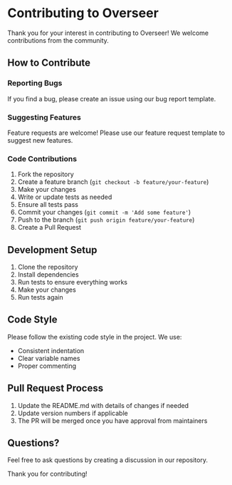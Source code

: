 # Contributing to Overseer

Thank you for your interest in contributing to Overseer! We welcome contributions from the community.

## How to Contribute

### Reporting Bugs

If you find a bug, please create an issue using our bug report template.

### Suggesting Features

Feature requests are welcome! Please use our feature request template to suggest new features.

### Code Contributions

1. Fork the repository
2. Create a feature branch (`git checkout -b feature/your-feature`)
3. Make your changes
4. Write or update tests as needed
5. Ensure all tests pass
6. Commit your changes (`git commit -m 'Add some feature'`)
7. Push to the branch (`git push origin feature/your-feature`)
8. Create a Pull Request

## Development Setup

1. Clone the repository
2. Install dependencies
3. Run tests to ensure everything works
4. Make your changes
5. Run tests again

## Code Style

Please follow the existing code style in the project. We use:
- Consistent indentation
- Clear variable names
- Proper commenting

## Pull Request Process

1. Update the README.md with details of changes if needed
2. Update version numbers if applicable
3. The PR will be merged once you have approval from maintainers

## Questions?

Feel free to ask questions by creating a discussion in our repository.

Thank you for contributing!
